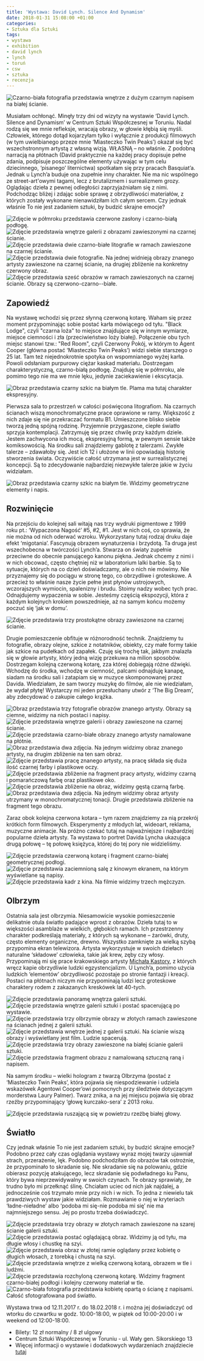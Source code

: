 ```yaml
---
title: 'Wystawa: David Lynch. Silence And Dynamism'
date: 2018-01-31 15:08:00 +01:00
categories:
- Sztuka dla Sztuki
tags:
- wystawa
- exhibition
- david lynch
- lynch
- toruń
- csw
- sztuka
- recenzja
---
```


![Czarno-biała fotografia przedstawia wnętrze z dużym czarnym napisem na białej ścianie.](https://assets1.ello.co/uploads/asset/attachment/7022117/ello-optimized-fdb62922.jpg)

<olela-narrative>
Musiałam ochłonąć. Minęły trzy dni od wizyty na wystawie ‘David Lynch. Silence and Dynamism’ w Centrum Sztuki Współczesnej w Toruniu. Nadal rodzą się we mnie refleksje, wracają obrazy, w głowie kłębią się myśli. Człowiek, którego dotąd kojarzyłam tylko i wyłącznie z produkcji filmowych (w tym uwielbianego przeze mnie ‘Miasteczko Twin Peaks’) okazał się być wszechstronnym artystą z własną wizją. WŁASNĄ – no właśnie. Z podobną narracją na płótnach (David praktycznie na każdej pracy dopisuje pełne zdania, podpisuje poszczególne elementy używając w tym celu dziecinnego, ‘pisanego’ liternictwa) spotkałam się przy pracach Basquiat’a. Jednak u Lynch’a buduje ona zupełnie inny charakter. Nie ma nic wspólnego ze street-art'owymi tagami, lecz z brutalizmem i surrealizmem grozy. Oglądając dzieła z pewnej odległości zaprzyjaźniałam się z nimi. Podchodząc bliżej i zdając sobie sprawę z obrzydliwości materiałów, z których zostały wykonane nienawidziłam ich całym sercem. Czy jednak właśnie To nie jest zadaniem sztuki, by budzić skrajne emocje?
</olela-narrative>

![Zdjęcie w półmroku przedstawia czerwone zasłony i czarno-białą podłogę.](https://assets0.ello.co/uploads/asset/attachment/7022198/ello-optimized-62e544a2.jpg)
![Zdjęcie przedstawia wnętrze galerii z obrazami zawieszonymi na czarnej ścianie.](https://assets1.ello.co/uploads/asset/attachment/7022148/ello-optimized-e847845e.jpg)
![Zdjęcie przedstawia dwie czarno-białe litografie w ramach zawieszone na czarnej ścianie.](https://assets2.ello.co/uploads/asset/attachment/7022153/ello-optimized-1b6c282e.jpg)
![Zdjęcie przedstawia dwie fotografie. Na jednej widnieją obrazy znanego artysty zawieszone na czarnej ścianie, na drugiej zbliżenie na konkretny czerwony obraz.](https://assets0.ello.co/uploads/asset/attachment/7022138/ello-optimized-6c9eb791.jpg)
![Zdjęcie przedstawia sześć obrazów w ramach zawieszonych na czarnej ścianie. Obrazy są czerwono-czarno--białe.](https://assets0.ello.co/uploads/asset/attachment/7022136/ello-optimized-66ce9e3b.jpg)

## Zapowiedź

Na wystawę wchodzi się przez słynną czerwoną kotarę. Waham się przez moment przypominając sobie postać karła mówiącego od tyłu.
"Black Lodge", czyli "czarna loża" to miejsce znajdujące się w innym wymiarze, miejsce ciemności i zła (przeciwieństwo loży białej). Połączenie obu tych miejsc stanowi tzw.: "Red Room", czyli Czerwony Pokój, w którym to Agent Cooper (główna postać ‘Miasteczko Twin Peaks’) widzi siebie starszego o 25 lat. Tam też niejednokrotnie spotyka on wspomnianego wyżej karła.
Powoli odsłaniam purpurowy ciężar kaskad materiału. Dostrzegam charakterystyczną, czarno-białą podłogę. Znajduję się w półmroku, ale pomimo tego nie ma we mnie lęku, jedynie zaciekawienie i ekscytacja.

![Obraz przedstawia czarny szkic na białym tle. Plama ma tutaj charakter ekspresyjny.](https://assets2.ello.co/uploads/asset/attachment/7022120/ello-optimized-eee79b4c.jpg)

Pierwsza sala to przestrzeń w całości poświęcona litografiom. Na czarnych ścianach wiszą monochromatyczne prace oprawione w ramy. Większość z nich zdaje się nie przekraczać formatu B1. Umieszczone blisko siebie tworzą jedną spójną rodzinę. Przyjemnie przygaszone, ciepłe światło sprzyja kontemplacji. Zatrzymuję się przez chwilę przy każdym dziele. Jestem zachwycona ich mocą, ekspresyjną formą, w pewnym sensie także komiksowością. Na środku sali znajdziemy gablotę z talerzami. Zwykłe talerze – zdawałoby się. Jest ich 12 i ułożone w linii opowiadają historię stworzenia świata. Oczywiście całość utrzymana jest w surrealistycznej koncepcji. Są to zdecydowanie najbardziej niezwykłe talerze jakie w życiu widziałam.

![Obraz przedstawia czarny szkic na białym tle. Widzimy geometryczne elementy i napis.](https://assets2.ello.co/uploads/asset/attachment/7022200/ello-optimized-04a2a1b4.jpg)

## Rozwinięcie

Na przejściu do kolejnej sali witają nas trzy wydruki pigmentowe z 1999 roku pt.: ‘Wypaczona Nagość’ #5, #2, #1. Jest w nich coś, co sprawia, że nie można od nich oderwać wzroku. Wykorzystany tutaj rodzaj druku daje efekt ‘migotania’. Fascynują obrazem wynaturzenia i brzydotą. 
Ta druga jest wszechobecna w twórczości Lynch’a. Stwarza on światy zupełnie przeciwne do obecnie panującego kanonu piękna. Jednak chcemy z nimi i w nich obcować, często chętniej niż w laboratorium lalki barbie. Są to sytuacje, których na co dzień doświadczamy, ale o nich nie mówimy. Nie przyznajemy się do pociągu w stronę tego, co obrzydliwe i groteskowe. A przecież to właśnie nasze życie pełne jest płynów ustrojowych, wczorajszych wymiocin, spalenizny i brudu. Stoimy nadzy wobec tych prac. Odnajdujemy wypaczenia w sobie. Jesteśmy częścią ekspozycji, która z każdym kolejnych krokiem powszednieje, aż na samym końcu możemy poczuć się ‘jak w domu’. 

![Zdjęcie przedstawia trzy prostokątne obrazy zawieszone na czarnej ścianie.](https://assets1.ello.co/uploads/asset/attachment/7022131/ello-optimized-93741387.jpg)

Drugie pomieszczenie obfituje w różnorodność technik. Znajdziemy tu fotografie, obrazy olejne, szkice z notatników, obiekty, czy małe formy takie jak szkice na pudełkach od zapałek. Czuję się trochę tak, jakbym znalazła się w głowie artysty, który jedną wizję przekuwa na milion sposobów. Dostrzegam kolejną czerwoną kotarę, zza której dobiegają różne dźwięki. Wchodzę do środka, wchodzę w ciemność, palcami odnajduję kanapę, siadam na środku sali i zatapiam się w muzyce skomponowanej przez Davida. Wiedziałam, że sam tworzy muzykę do filmów, ale nie wiedziałam, że wydał płytę! Wystarczy mi jeden przesłuchany utwór z ‘The Big Dream’, aby zdecydować o zakupie całego krążka. 


![Obraz przedstawia trzy fotografie obrazów znanego artysty. Obrazy są ciemne, widzimy na nich postaci i napisy.](https://assets1.ello.co/uploads/asset/attachment/7022122/ello-optimized-1f8e34ff.jpg)
![Zdjęcie przedstawia wnętrze galerii i obrazy zawieszone na czarnej ścianie.](https://assets1.ello.co/uploads/asset/attachment/7022126/ello-optimized-07744f78.jpg)
![Zdjęcie przedstawia czarno-białe obrazy znanego artysty namalowane na płótnie.](https://assets1.ello.co/uploads/asset/attachment/7022171/ello-optimized-d868aea1.jpg)
![Obraz przedstawia dwa zdjęcia. Na jednym widzimy obraz znanego artysty, na drugim zbliżenie na ten sam obraz.](https://assets0.ello.co/uploads/asset/attachment/7022132/ello-optimized-78375ae8.jpg)
![Zdjęcie przedstawia pracę znanego artysty, na pracę składa się duża ilość czarnej farby i plastikowe oczy.](https://assets1.ello.co/uploads/asset/attachment/7022182/ello-optimized-9f26eadd.jpg)
![Zdjęcie przedstawia zbliżenie na fragment pracy artysty, widzimy czarną i pomarańczową farbę oraz plastikowe oko.](https://assets2.ello.co/uploads/asset/attachment/7022189/ello-optimized-e65084d4.jpg)
![Zdjęcie przedstawia zbliżenie na obraz, widzimy gęstą czarną farbę.](https://assets2.ello.co/uploads/asset/attachment/7022192/ello-optimized-9274affe.jpg)
![Obraz przedstawia dwa zdjęcia. Na jednym widzimy obraz artysty utrzymany w monochromatycznej tonacji. Drugie przedstawia zbliżenie na fragment tego obrazu.](https://assets2.ello.co/uploads/asset/attachment/7022139/ello-optimized-a9ee804e.jpg)

Zaraz obok kolejna czerwona kotara – tym razem znajdziemy za nią przekrój krótkich form filmowych. Eksperymenty z młodych lat, wideoart, reklama, muzyczne animacje. Na próżno czekać tutaj na najważniejsze i najbardziej popularne dzieła artysty. Ta wystawa to portret Davida Lyncha ukazująca drugą połowę – tę połowę księżyca, której do tej pory nie widzieliśmy.

![Zdjęcie przedstawia czerwoną kotarę i fragment czarno-białej geometrycznej podłogi.](https://assets2.ello.co/uploads/asset/attachment/7022143/ello-optimized-0646de9a.jpg)
![Zdjęcie przedstawia zaciemnioną salę z kinowym ekranem, na którym wyświetlane są napisy.](https://assets2.ello.co/uploads/asset/attachment/7022205/ello-optimized-f21ae302.jpg)
![Zdjęcie przedstawia kadr z kina. Na filmie widzimy trzech mężczyzn.](https://assets1.ello.co/uploads/asset/attachment/7022140/ello-optimized-f211fb23.jpg)

## Olbrzym

Ostatnia sala jest olbrzymia. Niesamowicie wysokie pomieszczenie delikatnie otula światło padające wprost z obrazów. Dzieła tutaj to w większości asamblaże w wielkich, głębokich ramach. Ich przestrzenny charakter podkreślają materiały, z których są wykonane – żarówki, druty, często elementy organiczne, drewno. Wszystko zamknięte za wielką szybą przypomina ekran telewizora. Artysta wykorzystuje w swoich dziełach naturalne ‘składowe’ człowieka, takie jak krew, zęby czy włosy. Przypominają mi się prace krakowskiego artysty [Michała Kastory](http://michalkastory.blogspot.com/?view=flipcard), z których wręcz kapie obrzydliwie ludzki egzystencjalizm. U Lynch’a, pomimo użycia ludzkich ‘elementów’ obrzydliwość pozostaje po stronie fantazji i kreacji. Postaci na płótnach niczym nie przypominają ludzi lecz groteskowe charaktery rodem z zakazanych kreskówek lat 40-tych.

![Zdjęcie przedstawia panoramę wnętrza galerii sztuki.](https://assets2.ello.co/uploads/asset/attachment/7022118/ello-optimized-144937e1.jpg)
![Zdjęcie przedstawia wnętrze galerii sztuki i postać spacerującą po wystawie.](https://assets1.ello.co/uploads/asset/attachment/7022127/ello-optimized-a93bb489.jpg)
![Zdjęcie przedstawia trzy olbrzymie obrazy w złotych ramach zawieszone na ścianach jednej z galerii sztuki.](https://assets1.ello.co/uploads/asset/attachment/7022145/ello-optimized-897ada79.jpg)
![Zdjęcie przedstawia wnętrze jednej z galerii sztuki. Na ścianie wiszą obrazy i wyświetlany jest film. Ludzie spacerują.](https://assets2.ello.co/uploads/asset/attachment/7022141/ello-optimized-a935e5d0.jpg)
![Zdjęcie przedstawia trzy obrazy zawieszone na białej ścianie galerii sztuki.](https://assets1.ello.co/uploads/asset/attachment/7022173/ello-optimized-380c28ce.jpg)
![Zdjęcie przedstawia fragment obrazu z namalowaną sztuczną raną i napisem.](https://assets2.ello.co/uploads/asset/attachment/7022176/ello-optimized-bf532d44.jpg)

Na samym środku – wielki hologram z twarzą Olbrzyma (postać z ‘Miasteczko Twin Peaks’, która pojawia się niespodziewanie i udziela wskazówek Agentowi Cooper’owi pomocnych przy śledztwie dotyczącym morderstwa Laury Palmer). Twarz znika, a na jej miejscu pojawia się obraz rzeźby przypominający ‘głowę kurczako-sera’ z 2013 roku.

![Zdjęcie przedstawia ruszającą się w powietrzu rzeźbę białej głowy.](https://assets1.ello.co/uploads/asset/attachment/7022217/ello-optimized-a0a4aeaa.gif)

## Światło

Czy jednak właśnie To nie jest zadaniem sztuki, by budzić skrajne emocje? Podobno przez cały czas oglądania wystawy wyraz mojej twarzy ujawniał strach, przerażenie, lęk. Podobno podchodziłam do obrazów tak ostrożnie, że przypominało to skradanie się. Nie skradanie się na polowaniu, gdzie obierasz pozycję atakującego, lecz skradanie się podwładnego ku Panu, który bywa nieprzewidywalny w swoich czynach. Te obrazy sprawiały, że trudno było mi przełknąć ślinę. Chciałam uciec od nich jak najdalej, a jednocześnie coś trzymało mnie przy nich i w nich. To jedna z niewielu tak prawdziwych wystaw jakie widziałam. Rozmawianie o niej w kryteriach ‘ładne-nieładne’ albo ‘podoba mi się-nie podoba mi się’ nie ma najmniejszego sensu. Jej po prostu trzeba doświadczyć.

![Zdjęcie przedstawia trzy obrazy w złotych ramach zawieszone na szarej ścianie galerii sztuki.](https://assets2.ello.co/uploads/asset/attachment/7022207/ello-optimized-db3ee89d.jpg)
![Zdjęcie przedstawia postać oglądającą obraz. Widzimy ją od tyłu, ma długie włosy i chustkę na szyi.](https://assets2.ello.co/uploads/asset/attachment/7022211/ello-optimized-59de0e77.jpg)
![Zdjęcie przedstawia obraz w złotej ramie oglądany przez kobietę o długich włosach, z torebką i chustą na szyi.](https://assets1.ello.co/uploads/asset/attachment/7022213/ello-optimized-943ca74c.jpg)
![Zdjęcie przedstawia wnętrze z wielką czerwoną kotarą, obrazem w tle i ludźmi.](https://assets2.ello.co/uploads/asset/attachment/7022134/ello-optimized-43f654fa.jpg)
![Zdjęcie przedstawia rozchyloną czerwoną kotarę. Widzimy fragment czarno-białej podłogi i kolejny czerwony materiał w tle.](https://assets1.ello.co/uploads/asset/attachment/7022165/ello-optimized-0f78407c.jpg)
![Czarno-biała fotografia przedstawia kobietę opartą o ścianę z napisami. Całość sfotografowana pod światło.](https://assets0.ello.co/uploads/asset/attachment/7022218/ello-optimized-cf91f7a9.jpg)

Wystawa trwa od 12.11.2017 r. do 18.02.2018 r. i można jej doświadczyć od wtorku do czwartku w godz. 10:00-18:00, w piątek od 10:00-20:00 i w weekend od 12:00-18:00.
* Bilety: 12 zł normalny / 8 zł ulgowy
* Centrum Sztuki Współczesnej w Toruniu - ul. Wały gen. Sikorskiego 13
* Więcej informacji o wystawie i dodatkowych wydarzeniach znajdziecie [tutaj](http://csw.torun.pl/)